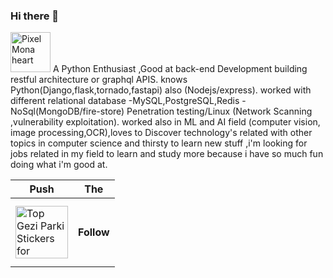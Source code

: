 ### Hi there 👋

<!--
**MedAmineFouzai/MedAmineFouzai** is a ✨ _special_ ✨ repository because its `README.md` (this file) appears on your GitHub profile.

Here are some ideas to get you started:

- 🔭 I’m currently working on ...
- 🌱 I’m currently learning ...
- 👯 I’m looking to collaborate on ...
- 🤔 I’m looking for help with ...
- 💬 Ask me about ...
- 📫 How to reach me: ...
- 😄 Pronouns: ...
- ⚡ Fun fact: ...
-->
<img src="https://github.githubassets.com/images/modules/site/sponsors/pixel-mona-heart.gif" alt="Pixel Mona heart" width="64" height="64">
A Python Enthusiast ,Good at back-end Development building restful architecture or graphql
APIS. knows Python(Django,flask,tornado,fastapi) also (Nodejs/express). worked with
different relational database -MySQL,PostgreSQL,Redis -NoSql(MongoDB/fire-store)
Penetration testing/Linux (Network Scanning ,vulnerability exploitation). worked also in ML
and AI field (computer vision, image processing,OCR),loves to Discover technology's related
with other topics in computer science and thirsty to learn new stuff ,i'm looking for jobs
related in my field to learn and study more because i have so much fun doing what i'm good
at.

|**Push**|**The**|
| ------------- | ------------- |
|<img alt="Top Gezi Parki Stickers for Android &amp; iOS  Gfycat" class="n3VNCb" src="https://thumbs.gfycat.com/BetterScentedCooter-max-1mb.gif" data-noaft="1" jsname="HiaYvf" jsaction="load:XAeZkd,gvK6lb;"  width="84" height="84" style=" margin: 9.5px 0px;">|**Follow**|
